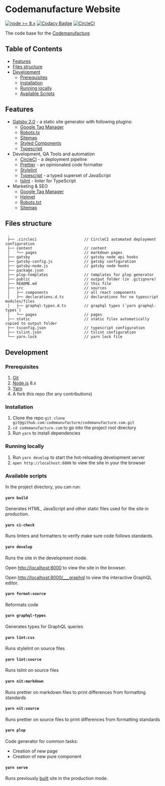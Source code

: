 # Codemanufacture Website

[![node >= 8.x](https://img.shields.io/badge/node-%3E%3D%208.x-brightgreen.svg?style=flat-square)](https://nodejs.org/)
[![Codacy Badge](https://api.codacy.com/project/badge/Grade/6fd1fd0c6d194e2b87b2b849e297c3a1)](https://www.codacy.com/app/Codemanufacture/codemanufacture.com?utm_source=github.com&utm_medium=referral&utm_content=codemanufacture/codemanufacture.com&utm_campaign=Badge_Grade)
[![CircleCI](https://circleci.com/gh/codemanufacture/codemanufacture.com.svg?style=svg)](https://circleci.com/gh/codemanufacture/codemanufacture.com)

The code base for the [Codemanufacture](https://codemanufacture.com/)

## Table of Contents

* [Features](#features)
* [Files structure](#files-structure)
* [Development](#development)
  * [Prerequisites](#prerequisites)
  * [Installation](#installation)
  * [Running locally](#running-locally)
  * [Available Scripts](#available-scripts)

## Features

* [Gatsby 2.0](https://www.gatsbyjs.org/) - a static site generator with following plugins:
  * [Google Tag Manager](https://www.gatsbyjs.org/packages/gatsby-plugin-google-tagmanager)
  * [Robots.tx](https://www.gatsbyjs.org/packages/gatsby-plugin-robots-txt)
  * [Sitemap](https://www.gatsbyjs.org/packages/gatsby-plugin-sitemap)
  * [Styled Components](https://www.gatsbyjs.org/packages/gatsby-plugin-styled-components/)
  * [Typescript](https://www.gatsbyjs.org/packages/gatsby-plugin-typescript)
* Development, QA Tools and automation
  * [CircleCI](https://circleci.com/) - a deployment pipeline
  * [Prettier](https://prettier.io/) - an opinionated code formatter
  * [Stylelint](https://stylelint.io/)
  * [Typescript](https://www.typescriptlang.org/) - a typed superset of JavaScript
  * [tslint](https://palantir.github.io/tslint/) - linter for TypeScript
* Marketing & SEO
  * [Google Tag Manager](https://support.google.com/tagmanager/answer/6102821?hl=en)
  * [Helmet](https://github.com/nfl/react-helmet)
  * [Robots.txt](https://moz.com/learn/seo/robotstxt)
  * [Sitemap](https://www.sitemaps.org/protocol.html)

## Files structure

     .
     ├── .circleci                     // CircleCI automated deployment configuration
     ├── content                       // content
     │   └── pages                     // markdown pages
     ├── gatsby                        // gatsby node api hooks
     ├── gatsby-config.js              // gatsby configuration
     ├── gatsby-node.js                // gatsby node hooks
     ├── package.json
     ├── plop-templates                // templates for plop generator
     ├── public                        // output folder (in .gitignore)
     ├── README.md                     // this file
     ├── src                           // sources
     │   ├── components                // all react components
     │   ├── declarations.d.ts         // declarations for no typescript modules/files
     │   ├── graphql-types.d.ts        // graphql types (`yarn graphql-types`)
     │   └── pages                     // pages
     ├── static                        // static files automatically copied to output folder
     ├── tsconfig.json                 // typescript configuration
     ├── tslint.json                   // tslint configuration
     └── yarn.lock                     // yarn lock file

## Development

### Prerequisites

1.  [Git](https://git-scm.com/book/en/v2/Getting-Started-Installing-Git)
1.  [Node.js](https://nodejs.org/en/download/package-manager/) 8.x
1.  [Yarn](https://yarnpkg.com/en/docs/install)
1.  A fork this repo (for any contributions)

### Installation

1.  Clone the repo `git clone git@github.com:codemanufacture/codemanufacture.com.git`
1.  `cd codemanufacture.com` to go into the project root directory
1.  Run `yarn` to install dependencies

### Running locally

1.  Run `yarn develop` to start the hot-reloading development server
1.  `open http://localhost:8000` to view the site in your the browser

### Available scripts

In the project directory, you can run:

#### `yarn build`

Generates HTML, JavaScript and other static files used for the site in production.

#### `yarn ci-check`

Runs linters and formatters to verify make sure code follows standards.

#### `yarn develop`

Runs the site in the development mode.

Open [http://localhost:8000](http://localhost:8000) to view the site in the browser.

Open [http://localhost:8000/\_\_\_graphql](http://localhost:8000/___graphql) to view the interactive GraphQL editor.

#### `yarn format:source`

Reformats code

#### `yarn graphql-types`

Generates types for GraphQL queries

#### `yarn lint:css`

Runs stylelint on source files

#### `yarn lint:source`

Runs tslint on source files

#### `yarn nit:markdown`

Runs prettier on markdown files to print differences from formatting standards

#### `yarn nit:source`

Runs prettier on source files to print differences from formatting standards

#### `yarn plop`

Code generator for common tasks:

* Creation of new page
* Creation of new pure component

#### `yarn serve`

Runs previously [built](#yarn-build) site in the production mode.

